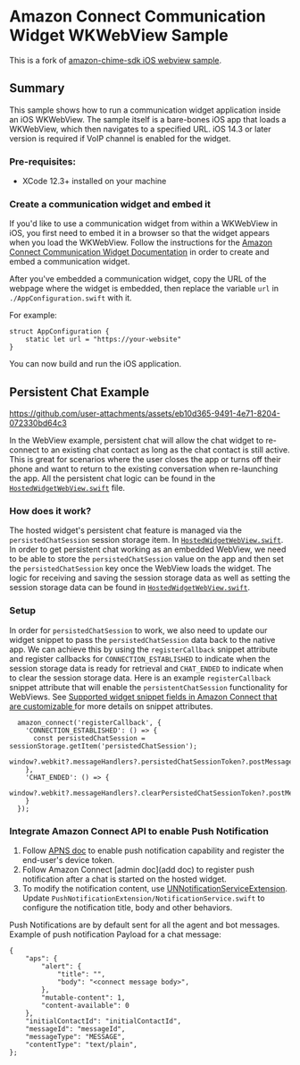 # Amazon Connect Communication Widget WKWebView Sample
This is a fork of [amazon-chime-sdk iOS webview sample](https://github.com/aws-samples/amazon-chime-sdk/tree/main/apps/iOS-WKWebView-sample).

## Summary

This sample shows how to run a communication widget application inside an iOS WKWebView. The sample itself is a bare-bones iOS app that loads a WKWebView, which then navigates to a specified URL. iOS 14.3 or later version is required if VoIP channel is enabled for the widget.

### Pre-requisites:
- XCode 12.3+ installed on your machine

### Create a communication widget and embed it 
If you'd like to use a communication widget from within a WKWebView in iOS, you first need to embed it in a browser so that the widget appears when you load the WKWebView. Follow the instructions for the [Amazon Connect Communication Widget Documentation](https://docs.aws.amazon.com/connect/latest/adminguide/add-chat-to-website.html) in order to create and embed a communication widget.

After you've embedded a communication widget, copy the URL of the webpage where the widget is embedded, then replace the variable `url` in `./AppConfiguration.swift` with it. 

For example:
```
struct AppConfiguration {
    static let url = "https://your-website"
}
```

You can now build and run the iOS application.

## Persistent Chat Example

https://github.com/user-attachments/assets/eb10d365-9491-4e71-8204-072330bd64c3

In the WebView example, persistent chat will allow the chat widget to re-connect to an existing chat contact as long as the chat contact is still active. This is great for scenarios where the user closes the app or turns off their phone and want to return to the existing conversation when re-launching the app.  All the persistent chat logic can be found in the [`HostedWidgetWebView.swift`](https://github.com/amazon-connect/amazon-connect-chat-ui-examples/blob/mikeliao/ios-webview-persistent-chat/mobileChatExamples/iOS-WKWebView-sample/WkWebView%20Demo/HostedWidgetWebView.swift) file.

### How does it work?

The hosted widget's persistent chat feature is managed via the `persistedChatSession` session storage item. In [`HostedWidgetWebView.swift`](https://github.com/amazon-connect/amazon-connect-chat-ui-examples/blob/mikeliao/ios-webview-persistent-chat/mobileChatExamples/iOS-WKWebView-sample/WkWebView%20Demo/HostedWidgetWebView.swift).  In order to get persistent chat working as an embedded WebView, we need to be able to store the `persistedChatSession` value on the app and then set the `persistedChatSession` key once the WebView loads the widget. The logic for receiving and saving the session storage data as well as setting the session storage data can be found in [`HostedWidgetWebView.swift`](https://github.com/amazon-connect/amazon-connect-chat-ui-examples/blob/mikeliao/ios-webview-persistent-chat/mobileChatExamples/iOS-WKWebView-sample/WkWebView%20Demo/HostedWidgetWebView.swift).

### Setup

In order for `persistedChatSession` to work, we also need to update our widget snippet to pass the `persistedChatSession` data back to the native app. We can achieve this by using the `registerCallback` snippet attribute and register callbacks for `CONNECTION_ESTABLISHED` to indicate when the session storage data is ready for retrieval and `CHAT_ENDED` to indicate when to clear the session storage data. Here is an example `registerCallback` snippet attribute that will enable the `persistentChatSession` functionality for WebViews.  See [Supported widget snippet fields in Amazon Connect that are customizable
](https://docs.aws.amazon.com/connect/latest/adminguide/supported-snippet-fields.html) for more details on snippet attributes.

```
  amazon_connect('registerCallback', {
    'CONNECTION_ESTABLISHED': () => {
      const persistedChatSession = sessionStorage.getItem('persistedChatSession');
      window?.webkit?.messageHandlers?.persistedChatSessionToken?.postMessage(persistedChatSession);
    },
    'CHAT_ENDED': () => {
      window?.webkit?.messageHandlers?.clearPersistedChatSessionToken?.postMessage(null);
    }
  });
```

### Integrate Amazon Connect API to enable Push Notification

1. Follow [APNS doc](https://developer.apple.com/documentation/usernotifications/registering-your-app-with-apns) to enable push notification capability and register the end-user's device token.
1. Follow Amazon Connect [admin doc](add doc) to register push notification after a chat is started on the hosted widget.
1. To modify the notification content, use [UNNotificationServiceExtension](https://developer.apple.com/documentation/usernotifications/unnotificationserviceextension). Update `PushNotificationExtension/NotificationService.swift` to configure the notification title, body and other behaviors.

Push Notifications are by default sent for all the agent and bot messages.
Example of push notification Payload for a chat message:
```
{
    "aps": {
        "alert": {
            "title": "",
            "body": "<connect message body>",
        },
        "mutable-content": 1,
        "content-available": 0
    },
    "initialContactId": "initialContactId",
    "messageId": "messageId",
    "messageType": "MESSAGE",
    "contentType": "text/plain",
};
```